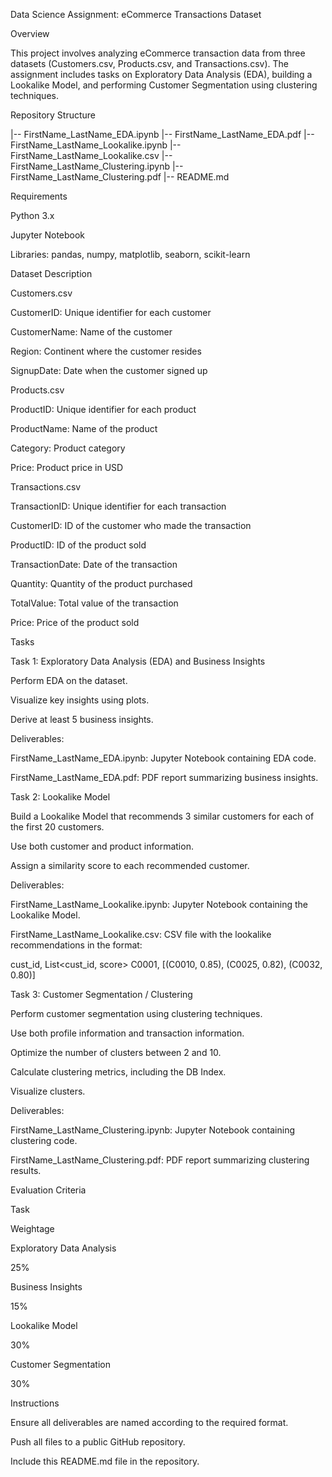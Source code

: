Data Science Assignment: eCommerce Transactions Dataset

Overview

This project involves analyzing eCommerce transaction data from three datasets (Customers.csv, Products.csv, and Transactions.csv). The assignment includes tasks on Exploratory Data Analysis (EDA), building a Lookalike Model, and performing Customer Segmentation using clustering techniques.

Repository Structure

|-- FirstName_LastName_EDA.ipynb
|-- FirstName_LastName_EDA.pdf
|-- FirstName_LastName_Lookalike.ipynb
|-- FirstName_LastName_Lookalike.csv
|-- FirstName_LastName_Clustering.ipynb
|-- FirstName_LastName_Clustering.pdf
|-- README.md

Requirements

Python 3.x

Jupyter Notebook

Libraries: pandas, numpy, matplotlib, seaborn, scikit-learn

Dataset Description

Customers.csv

CustomerID: Unique identifier for each customer

CustomerName: Name of the customer

Region: Continent where the customer resides

SignupDate: Date when the customer signed up

Products.csv

ProductID: Unique identifier for each product

ProductName: Name of the product

Category: Product category

Price: Product price in USD

Transactions.csv

TransactionID: Unique identifier for each transaction

CustomerID: ID of the customer who made the transaction

ProductID: ID of the product sold

TransactionDate: Date of the transaction

Quantity: Quantity of the product purchased

TotalValue: Total value of the transaction

Price: Price of the product sold

Tasks

Task 1: Exploratory Data Analysis (EDA) and Business Insights

Perform EDA on the dataset.

Visualize key insights using plots.

Derive at least 5 business insights.

Deliverables:

FirstName_LastName_EDA.ipynb: Jupyter Notebook containing EDA code.

FirstName_LastName_EDA.pdf: PDF report summarizing business insights.

Task 2: Lookalike Model

Build a Lookalike Model that recommends 3 similar customers for each of the first 20 customers.

Use both customer and product information.

Assign a similarity score to each recommended customer.

Deliverables:

FirstName_LastName_Lookalike.ipynb: Jupyter Notebook containing the Lookalike Model.

FirstName_LastName_Lookalike.csv: CSV file with the lookalike recommendations in the format:

cust_id, List<cust_id, score>
C0001, [(C0010, 0.85), (C0025, 0.82), (C0032, 0.80)]

Task 3: Customer Segmentation / Clustering

Perform customer segmentation using clustering techniques.

Use both profile information and transaction information.

Optimize the number of clusters between 2 and 10.

Calculate clustering metrics, including the DB Index.

Visualize clusters.

Deliverables:

FirstName_LastName_Clustering.ipynb: Jupyter Notebook containing clustering code.

FirstName_LastName_Clustering.pdf: PDF report summarizing clustering results.

Evaluation Criteria

Task

Weightage

Exploratory Data Analysis

25%

Business Insights

15%

Lookalike Model

30%

Customer Segmentation

30%

Instructions

Ensure all deliverables are named according to the required format.

Push all files to a public GitHub repository.

Include this README.md file in the repository.
